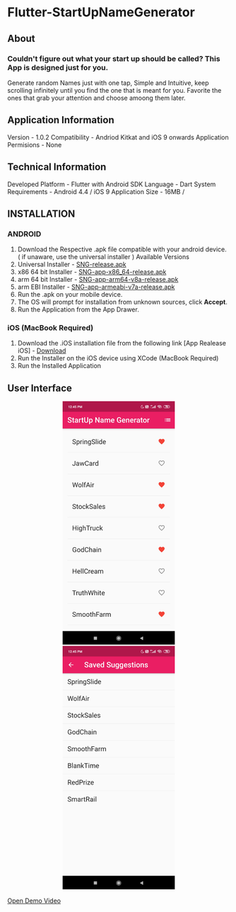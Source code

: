 # Flutter-StartUpNameGenerator
## About
### Couldn't figure out what your start up should be called? This App is designed just for you.
Generate random Names just with one tap, Simple and Intuitive, keep scrolling infinitely until you find the one that is meant for you.
Favorite the ones that grab your attention and choose amoong them later.

## Application Information
Version - 1.0.2
Compatibility - Andriod Kitkat and iOS 9 onwards
Application Permisions - None

## Technical Information
Developed Platform - Flutter with Android SDK
Language - Dart
System Requirements - Android 4.4 / iOS 9
Application Size - 16MB /

## INSTALLATION
### ANDROID
1. Download the Respective .apk file compatible with your android device. ( if unaware, use the universal installer )
  Available Versions
  1. Universal Installer     - [SNG-release.apk](https://github.com/sgagankumar/Flutter-StartUpNameGenerator/blob/master/Application%20Release/Android/SNG-release.apk)
  2. x86 64 bit Installer    - [SNG-app-x86_64-release.apk](https://github.com/sgagankumar/Flutter-StartUpNameGenerator/blob/master/Application%20Release/Android/SNG-x86_64-release.apk)
  3. arm 64 bit Installer    - [SNG-app-arm64-v8a-release.apk](https://github.com/sgagankumar/Flutter-StartUpNameGenerator/raw/master/Application%20Release/Android/SNG-arm64-v8a-release.apk)
  4. arm EBI Installer       - [SNG-app-armeabi-v7a-release.apk](https://github.com/sgagankumar/Flutter-StartUpNameGenerator/blob/master/Application%20Release/Android/SNG-armeabi-v7a-release.apk)
2. Run the .apk on your mobile device.
3. The OS will prompt for installation from unknown sources, click **Accept**.
4. Run the Application from the App Drawer.

### iOS (MacBook Required)
1. Download the .iOS installation file from the following link
  [App Realease iOS]         - [Download](https://github.com/sgagankumar/Flutter-StartUpNameGenerator/blob/master/Application%20Release/iOS/SNG-release.ios)
2. Run the Installer on the iOS device using XCode (MacBook Required)
3. Run the Installed Application

## User Interface
<div align="center" >
  <img src="https://raw.githubusercontent.com/sgagankumar/Flutter-StartUpNameGenerator/master/Screenshots/SS1.jpg" alt="Application Interface" width=auto height=550px hspace="20"/>
 <img src="https://raw.githubusercontent.com/sgagankumar/Flutter-StartUpNameGenerator/master/Screenshots/SS2.jpg" alt="Application Interface" width=auto height=550pxhspace="20"/>
</div>

[Open Demo Video](https://www.github.com/sgagankumar/Flutter-StartUpNameGenerator/raw/master/Screenshots/Demo.mp4)
